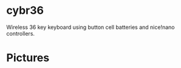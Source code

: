 # cybr36
 Wireless 36 key keyboard using button cell batteries and nice!nano controllers.

 # Pictures
 
